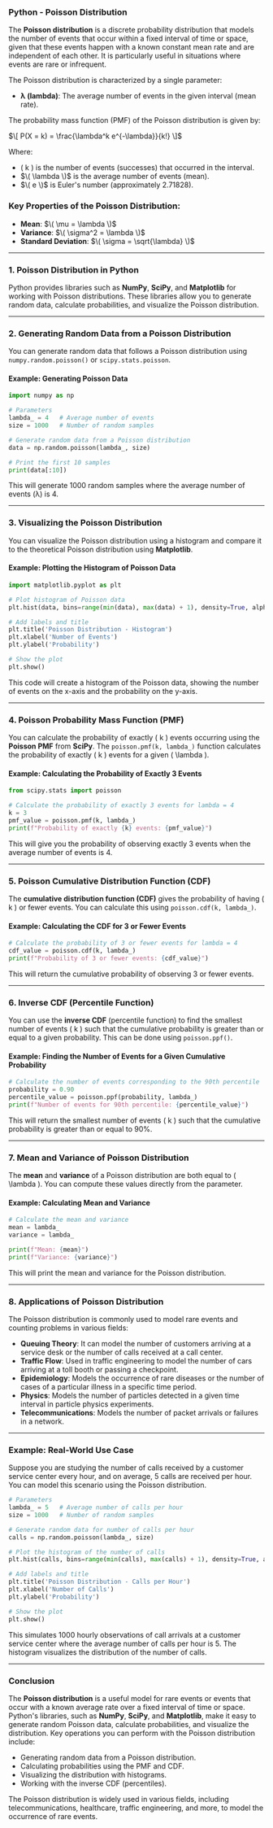 ### Python - Poisson Distribution

The **Poisson distribution** is a discrete probability distribution that models the number of events that occur within a fixed interval of time or space, given that these events happen with a known constant mean rate and are independent of each other. It is particularly useful in situations where events are rare or infrequent.

The Poisson distribution is characterized by a single parameter:
- **λ (lambda)**: The average number of events in the given interval (mean rate).

The probability mass function (PMF) of the Poisson distribution is given by:

$\[
P(X = k) = \frac{\lambda^k e^{-\lambda}}{k!}
\]$

Where:
- \( k \) is the number of events (successes) that occurred in the interval.
- $\( \lambda \)$ is the average number of events (mean).
- $\( e \)$ is Euler's number (approximately 2.71828).

### Key Properties of the Poisson Distribution:
- **Mean**: $\( \mu = \lambda \)$
- **Variance**: $\( \sigma^2 = \lambda \)$
- **Standard Deviation**: $\( \sigma = \sqrt{\lambda} \)$

---

### 1. **Poisson Distribution in Python**

Python provides libraries such as **NumPy**, **SciPy**, and **Matplotlib** for working with Poisson distributions. These libraries allow you to generate random data, calculate probabilities, and visualize the Poisson distribution.

---

### 2. **Generating Random Data from a Poisson Distribution**

You can generate random data that follows a Poisson distribution using `numpy.random.poisson()` or `scipy.stats.poisson`.

#### Example: Generating Poisson Data

```python
import numpy as np

# Parameters
lambda_ = 4   # Average number of events
size = 1000   # Number of random samples

# Generate random data from a Poisson distribution
data = np.random.poisson(lambda_, size)

# Print the first 10 samples
print(data[:10])
```

This will generate 1000 random samples where the average number of events (λ) is 4.

---

### 3. **Visualizing the Poisson Distribution**

You can visualize the Poisson distribution using a histogram and compare it to the theoretical Poisson distribution using **Matplotlib**.

#### Example: Plotting the Histogram of Poisson Data

```python
import matplotlib.pyplot as plt

# Plot histogram of Poisson data
plt.hist(data, bins=range(min(data), max(data) + 1), density=True, alpha=0.6, color='b')

# Add labels and title
plt.title('Poisson Distribution - Histogram')
plt.xlabel('Number of Events')
plt.ylabel('Probability')

# Show the plot
plt.show()
```

This code will create a histogram of the Poisson data, showing the number of events on the x-axis and the probability on the y-axis.

---

### 4. **Poisson Probability Mass Function (PMF)**

You can calculate the probability of exactly \( k \) events occurring using the **Poisson PMF** from **SciPy**. The `poisson.pmf(k, lambda_)` function calculates the probability of exactly \( k \) events for a given \( \lambda \).

#### Example: Calculating the Probability of Exactly 3 Events

```python
from scipy.stats import poisson

# Calculate the probability of exactly 3 events for lambda = 4
k = 3
pmf_value = poisson.pmf(k, lambda_)
print(f"Probability of exactly {k} events: {pmf_value}")
```

This will give you the probability of observing exactly 3 events when the average number of events is 4.

---

### 5. **Poisson Cumulative Distribution Function (CDF)**

The **cumulative distribution function (CDF)** gives the probability of having \( k \) or fewer events. You can calculate this using `poisson.cdf(k, lambda_)`.

#### Example: Calculating the CDF for 3 or Fewer Events

```python
# Calculate the probability of 3 or fewer events for lambda = 4
cdf_value = poisson.cdf(k, lambda_)
print(f"Probability of 3 or fewer events: {cdf_value}")
```

This will return the cumulative probability of observing 3 or fewer events.

---

### 6. **Inverse CDF (Percentile Function)**

You can use the **inverse CDF** (percentile function) to find the smallest number of events \( k \) such that the cumulative probability is greater than or equal to a given probability. This can be done using `poisson.ppf()`.

#### Example: Finding the Number of Events for a Given Cumulative Probability

```python
# Calculate the number of events corresponding to the 90th percentile
probability = 0.90
percentile_value = poisson.ppf(probability, lambda_)
print(f"Number of events for 90th percentile: {percentile_value}")
```

This will return the smallest number of events \( k \) such that the cumulative probability is greater than or equal to 90%.

---

### 7. **Mean and Variance of Poisson Distribution**

The **mean** and **variance** of a Poisson distribution are both equal to \( \lambda \). You can compute these values directly from the parameter.

#### Example: Calculating Mean and Variance

```python
# Calculate the mean and variance
mean = lambda_
variance = lambda_

print(f"Mean: {mean}")
print(f"Variance: {variance}")
```

This will print the mean and variance for the Poisson distribution.

---

### 8. **Applications of Poisson Distribution**

The Poisson distribution is commonly used to model rare events and counting problems in various fields:
- **Queuing Theory**: It can model the number of customers arriving at a service desk or the number of calls received at a call center.
- **Traffic Flow**: Used in traffic engineering to model the number of cars arriving at a toll booth or passing a checkpoint.
- **Epidemiology**: Models the occurrence of rare diseases or the number of cases of a particular illness in a specific time period.
- **Physics**: Models the number of particles detected in a given time interval in particle physics experiments.
- **Telecommunications**: Models the number of packet arrivals or failures in a network.

---

### Example: Real-World Use Case

Suppose you are studying the number of calls received by a customer service center every hour, and on average, 5 calls are received per hour. You can model this scenario using the Poisson distribution.

```python
# Parameters
lambda_ = 5   # Average number of calls per hour
size = 1000   # Number of random samples

# Generate random data for number of calls per hour
calls = np.random.poisson(lambda_, size)

# Plot the histogram of the number of calls
plt.hist(calls, bins=range(min(calls), max(calls) + 1), density=True, alpha=0.6, color='r')

# Add labels and title
plt.title('Poisson Distribution - Calls per Hour')
plt.xlabel('Number of Calls')
plt.ylabel('Probability')

# Show the plot
plt.show()
```

This simulates 1000 hourly observations of call arrivals at a customer service center where the average number of calls per hour is 5. The histogram visualizes the distribution of the number of calls.

---

### Conclusion

The **Poisson distribution** is a useful model for rare events or events that occur with a known average rate over a fixed interval of time or space. Python's libraries, such as **NumPy**, **SciPy**, and **Matplotlib**, make it easy to generate random Poisson data, calculate probabilities, and visualize the distribution. Key operations you can perform with the Poisson distribution include:
- Generating random data from a Poisson distribution.
- Calculating probabilities using the PMF and CDF.
- Visualizing the distribution with histograms.
- Working with the inverse CDF (percentiles).
  
The Poisson distribution is widely used in various fields, including telecommunications, healthcare, traffic engineering, and more, to model the occurrence of rare events.
